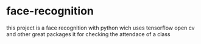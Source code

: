 # face-recognition
this project is a face recognition with python wich uses tensorflow open cv and other great packages it for checking the attendace of a class 
